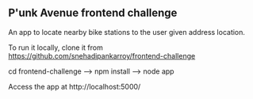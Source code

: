 ## P'unk Avenue frontend challenge

An app to locate nearby bike stations to the user given address location.

To run it locally, clone it from https://github.com/snehadipankarroy/frontend-challenge

cd frontend-challenge -->
npm install -->
node app

Access the app at http://localhost:5000/
